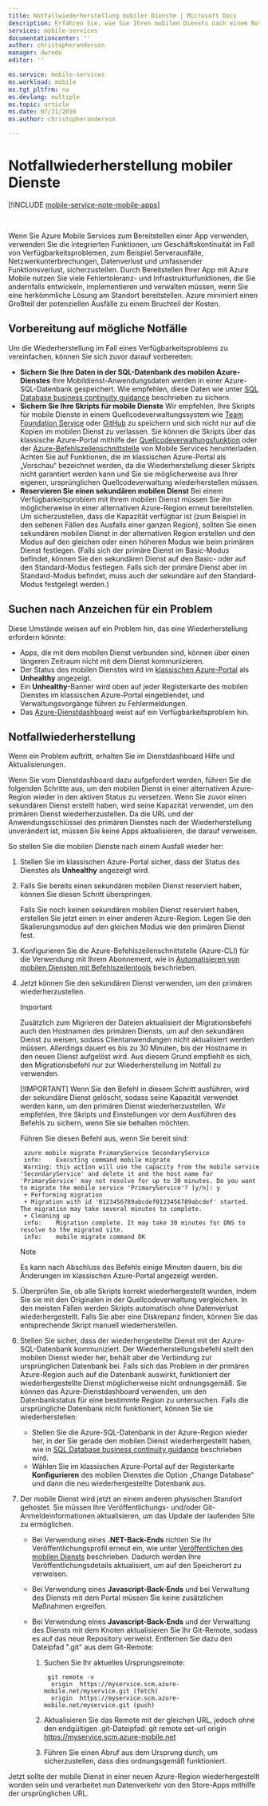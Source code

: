 ```yaml
---
title: Notfallwiederherstellung mobiler Dienste | Microsoft Docs
description: Erfahren Sie, wie Sie Ihren mobilen Diensts nach einem Notfall wiederherstellen können.
services: mobile-services
documentationcenter: ''
author: christopheranderson
manager: dwrede
editor: ''

ms.service: mobile-services
ms.workload: mobile
ms.tgt_pltfrm: na
ms.devlang: multiple
ms.topic: article
ms.date: 07/21/2016
ms.author: christopheranderson

---
```

# Notfallwiederherstellung mobiler Dienste
[!INCLUDE [mobile-service-note-mobile-apps](../../includes/mobile-services-note-mobile-apps.md)]

&nbsp;

Wenn Sie Azure Mobile Services zum Bereitstellen einer App verwenden, verwenden Sie die integrierten Funktionen, um Geschäftskontinuität im Fall von Verfügbarkeitsproblemen, zum Beispiel Serverausfälle, Netzwerkunterbrechungen, Datenverlust und umfassender Funktionsverlust, sicherzustellen. Durch Bereitstellen Ihrer App mit Azure Mobile nutzen Sie viele Fehlertoleranz- und Infrastrukturfunktionen, die Sie andernfalls entwickeln, implementieren und verwalten müssen, wenn Sie eine herkömmliche Lösung am Standort bereitstellen. Azure minimiert einen Großteil der potenziellen Ausfälle zu einem Bruchteil der Kosten.

## <a name="prepare"></a>Vorbereitung auf mögliche Notfälle
Um die Wiederherstellung im Fall eines Verfügbarkeitsproblems zu vereinfachen, können Sie sich zuvor darauf vorbereiten:

* **Sichern Sie Ihre Daten in der SQL-Datenbank des mobilen Azure-Dienstes** Ihre Mobildienst-Anwendungsdaten werden in einer Azure-SQL-Datenbank gespeichert. Wie empfehlen, diese Daten wie unter [SQL Database business continuity guidance] beschrieben zu sichern.
* **Sichern Sie Ihre Skripts für mobile Dienste** Wir empfehlen, Ihre Skripts für mobile Dienste in einem Quellcodeverwaltungssystem wie [Team Foundation Service] oder [GitHub] zu speichern und sich nicht nur auf die Kopien im mobilen Dienst zu verlassen. Sie können die Skripts über das klassische Azure-Portal mithilfe der [Quellcodeverwaltungsfunktion] oder der [Azure-Befehlszeilenschnittstelle] von Mobile Services herunterladen. Achten Sie auf Funktionen, die im klassischen Azure-Portal als „Vorschau“ bezeichnet werden, da die Wiederherstellung dieser Skripts nicht garantiert werden kann und Sie sie möglicherweise aus Ihrer eigenen, ursprünglichen Quellcodeverwaltung wiederherstellen müssen.
* **Reservieren Sie einen sekundären mobilen Dienst** Bei einem Verfügbarkeitsproblem mit Ihrem mobilen Dienst müssen Sie ihn möglicherweise in einer alternativen Azure-Region erneut bereitstellen. Um sicherzustellen, dass die Kapazität verfügbar ist (zum Beispiel in den seltenen Fällen des Ausfalls einer ganzen Region), sollten Sie einen sekundären mobilen Dienst in der alternativen Region erstellen und den Modus auf den gleichen oder einen höheren Modus wie beim primären Dienst festlegen. (Falls sich der primäre Dienst im Basic-Modus befindet, können Sie den sekundären Dienst auf den Basic- oder auf den Standard-Modus festlegen. Falls sich der primäre Dienst aber im Standard-Modus befindet, muss auch der sekundäre auf den Standard-Modus festgelegt werden.)

## <a name="watch"></a>Suchen nach Anzeichen für ein Problem
Diese Umstände weisen auf ein Problem hin, das eine Wiederherstellung erfordern könnte:

* Apps, die mit dem mobilen Dienst verbunden sind, können über einen längeren Zeitraum nicht mit dem Dienst kommunizieren.
* Der Status des mobilen Dienstes wird im [klassischen Azure-Portal] als **Unhealthy** angezeigt.
* Ein **Unhealthy**-Banner wird oben auf jeder Registerkarte des mobilen Dienstes im klassischen Azure-Portal eingeblendet, und Verwaltungsvorgänge führen zu Fehlermeldungen.
* Das [Azure-Dienstdashboard] weist auf ein Verfügbarkeitsproblem hin.

## <a name="recover"></a>Notfallwiederherstellung
Wenn ein Problem auftritt, erhalten Sie im Dienstdashboard Hilfe und Aktualisierungen.

Wenn Sie vom Dienstdashboard dazu aufgefordert werden, führen Sie die folgenden Schritte aus, um den mobilen Dienst in einer alternativen Azure-Region wieder in den aktiven Status zu versetzen. Wenn Sie zuvor einen sekundären Dienst erstellt haben, wird seine Kapazität verwendet, um den primären Dienst wiederherzustellen. Da die URL und der Anwendungsschlüssel des primären Dienstes nach der Wiederherstellung unverändert ist, müssen Sie keine Apps aktualisieren, die darauf verweisen.

So stellen Sie die mobilen Dienste nach einem Ausfall wieder her:

1. Stellen Sie im klassischen Azure-Portal sicher, dass der Status des Dienstes als **Unhealthy** angezeigt wird.
2. Falls Sie bereits einen sekundären mobilen Dienst reserviert haben, können Sie diesen Schritt überspringen.
   
   Falls Sie noch keinen sekundären mobilen Dienst reserviert haben, erstellen Sie jetzt einen in einer anderen Azure-Region. Legen Sie den Skalierungsmodus auf den gleichen Modus wie den primären Dienst fest.
3. Konfigurieren Sie die Azure-Befehlszeilenschnittstelle (Azure-CLI) für die Verwendung mit Ihrem Abonnement, wie in [Automatisieren von mobilen Diensten mit Befehlszeilentools] beschrieben.
4. Jetzt können Sie den sekundären Dienst verwenden, um den primären wiederherzustellen.
   
   > [!IMPORTANT]
   > Zusätzlich zum Migrieren der Dateien aktualisiert der Migrationsbefehl auch den Hostnamen des primären Diensts, um auf den sekundären Dienst zu weisen, sodass Clientanwendungen nicht aktualisiert werden müssen. Allerdings dauert es bis zu 30 Minuten, bis der Hostname in den neuen Dienst aufgelöst wird. Aus diesem Grund empfiehlt es sich, den Migrationsbefehl nur zur Wiederherstellung im Notfall zu verwenden.
   > 
   > [!IMPORTANT]
   > Wenn Sie den Befehl in diesem Schritt ausführen, wird der sekundäre Dienst gelöscht, sodass seine Kapazität verwendet werden kann, um den primären Dienst wiederherzustellen. Wir empfehlen, Ihre Skripts und Einstellungen vor dem Ausführen des Befehls zu sichern, wenn Sie sie behalten möchten.
   > 
   > 
   
    Führen Sie diesen Befehl aus, wenn Sie bereit sind:
   
        azure mobile migrate PrimaryService SecondaryService
        info:    Executing command mobile migrate
        Warning: this action will use the capacity from the mobile service 'SecondaryService' and delete it and the host name for 'PrimaryService' may not resolve for up to 30 minutes. Do you want to migrate the mobile service 'PrimaryService'? [y/n]: y
        + Performing migration
        + Migration with id '0123456789abcdef0123456789abcdef' started. The migration may take several minutes to complete.
        + Cleaning up
        info:    Migration complete. It may take 30 minutes for DNS to resolve to the migrated site.
        info:    mobile migrate command OK
   
   > [!NOTE]
   > Es kann nach Abschluss des Befehls einige Minuten dauern, bis die Änderungen im klassischen Azure-Portal angezeigt werden.
   > 
   > 
5. Überprüfen Sie, ob alle Skripts korrekt wiederhergestellt wurden, indem Sie sie mit den Originalen in der Quellcodeverwaltung vergleichen. In den meisten Fällen werden Skripts automatisch ohne Datenverlust wiederhergestellt. Falls Sie aber eine Diskrepanz finden, können Sie das entsprechende Skript manuell wiederherstellen.
6. Stellen Sie sicher, dass der wiederhergestellte Dienst mit der Azure-SQL-Datenbank kommuniziert. Der Wiederherstellungsbefehl stellt den mobilen Dienst wieder her, behält aber die Verbindung zur ursprünglichen Datenbank bei. Falls sich das Problem in der primären Azure-Region auch auf die Datenbank auswirkt, funktioniert der wiederhergestellte Dienst möglicherweise nicht ordnungsgemäß. Sie können das Azure-Dienstdashboard verwenden, um den Datenbankstatus für eine bestimmte Region zu untersuchen. Falls die ursprüngliche Datenbank nicht funktioniert, können Sie sie wiederherstellen:
   
   * Stellen Sie die Azure-SQL-Datenbank in der Azure-Region wieder her, in der Sie gerade den mobilen Dienst wiederhergestellt haben, wie in [SQL Database business continuity guidance] beschrieben wird.
   * Wählen Sie im klassischen Azure-Portal auf der Registerkarte **Konfigurieren** des mobilen Dienstes die Option „Change Database“ und dann die neu wiederhergestellte Datenbank aus.
7. Der mobile Dienst wird jetzt an einem anderen physischen Standort gehostet. Sie müssen Ihre Veröffentlichungs- und/oder Git-Anmeldeinformationen aktualisieren, um das Update der laufenden Site zu ermöglichen.
   
   * Bei Verwendung eines **.NET-Back-Ends** richten Sie Ihr Veröffentlichungsprofil erneut ein, wie unter [Veröffentlichen des mobilen Diensts](mobile-services-dotnet-backend-windows-store-dotnet-get-started.md#publish-your-mobile-service) beschrieben. Dadurch werden Ihre Veröffentlichungsdetails aktualisiert, um auf den Speicherort zu verweisen.
   * Bei Verwendung eines **Javascript-Back-Ends** und bei Verwaltung des Diensts mit dem Portal müssen Sie keine zusätzlichen Maßnahmen ergreifen.
   * Bei Verwendung eines **Javascript-Back-Ends** und der Verwaltung des Diensts mit dem Knoten aktualisieren Sie Ihr Git-Remote, sodass es auf das neue Repository verweist. Entfernen Sie dazu den Dateipfad ".git" aus dem Git-Remote:
     
     1. Suchen Sie Ihr aktuelles Ursprungsremote:
        
             git remote -v
              origin  https://myservice.scm.azure-mobile.net/myservice.git (fetch)
              origin  https://myservice.scm.azure-mobile.net/myservice.git (push)
     2. Aktualisieren Sie das Remote mit der gleichen URL, jedoch ohne den endgültigen .git-Dateipfad: git remote set-url origin https://myservice.scm.azure-mobile.net
     3. Führen Sie einen Abruf aus dem Ursprung durch, um sicherzustellen, dass dies ordnungsgemäß funktioniert.

Jetzt sollte der mobile Dienst in einer neuen Azure-Region wiederhergestellt worden sein und verarbeitet nun Datenverkehr von den Store-Apps mithilfe der ursprünglichen URL.

<!-- Anchors. -->

<!-- Images. -->

<!-- URLs. -->
[SQL Database business continuity guidance]: http://msdn.microsoft.com/library/windowsazure/hh852669.aspx
[Team Foundation Service]: http://tfs.visualstudio.com/
[Github]: https://github.com/
[Quellcodeverwaltungsfunktion]: http://www.windowsazure.com/develop/mobile/tutorials/store-scripts-in-source-control/
[Azure-Befehlszeilenschnittstelle]: http://www.windowsazure.com/develop/mobile/tutorials/command-line-administration/
[klassischen Azure-Portal]: http://manage.windowsazure.com/
[Azure-Dienstdashboard]: http://www.windowsazure.com/support/service-dashboard/
[Automatisieren von mobilen Diensten mit Befehlszeilentools]: http://www.windowsazure.com/develop/mobile/tutorials/command-line-administration/

<!---HONumber=AcomDC_0727_2016-->